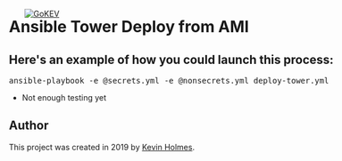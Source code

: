 [![GoKEV](http://GoKEV.com/GoKEV200.png)](http://GoKEV.com/)

<div style="position: absolute; top: 40px; left: 200px;">

# Ansible Tower Deploy from AMI

## Here's an example of how you could launch this process:
<pre>
ansible-playbook -e @secrets.yml -e @nonsecrets.yml deploy-tower.yml
</pre>

  - Not enough testing yet

## Author

This project was created in 2019 by [Kevin Holmes](http://GoKEV.com/).



